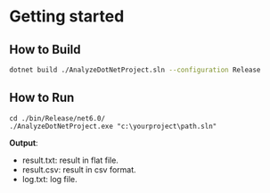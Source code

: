 # Getting started

## How to Build

```bash
dotnet build ./AnalyzeDotNetProject.sln --configuration Release
```

## How to Run
```base
cd ./bin/Release/net6.0/
./AnalyzeDotNetProject.exe "c:\yourproject\path.sln"
```

**Output**:
* result.txt: result in flat file.
* result.csv: result in csv format.
* log.txt: log file.

